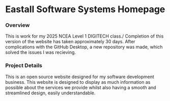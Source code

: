# Eastall Software Systems Homepage

### Overview

This is work for my 2025 NCEA Level 1 DIGITECH class./
Completion of this version of the website has taken approximately 30 days. After complications with the GitHub Desktop, a new repository was made, which solved the issues I was recieving.

### Project Details

This is an open source website designed for my software development business. This website is designed to display as much information as possible about the services we provide whilst also having a smooth and streamlined design, easily understandable.
